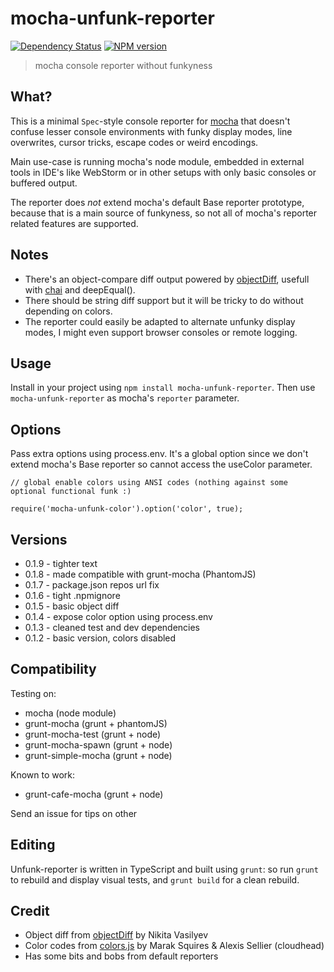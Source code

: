 # mocha-unfunk-reporter

[![Dependency Status](https://gemnasium.com/Bartvds/mocha-unfunk-reporter.png)](https://gemnasium.com/Bartvds/mocha-unfunk-reporter) [![NPM version](https://badge.fury.io/js/mocha-unfunk-reporter.png)](http://badge.fury.io/js/mocha-unfunk-reporter)

> mocha console reporter without funkyness

## What?

This is a minimal `Spec`-style console reporter for [mocha](http://visionmedia.github.io/mocha/) that doesn't confuse lesser console environments with funky display modes, line overwrites, cursor tricks, escape codes or weird encodings.

Main use-case is running mocha's node module, embedded in external tools in IDE's like WebStorm or in other setups with only basic consoles or buffered output. 

The reporter does *not* extend mocha's default Base reporter prototype, because that is a main source of funkyness, so not all of mocha's reporter related features are supported.

## Notes

* There's an object-compare diff output powered by [objectDiff](https://github.com/NV/objectDiff.js), usefull with [chai](http://chaijs.com/) and deepEqual().
* There should be string diff support but it will be tricky to do without depending on colors.
* The reporter could easily be adapted to alternate unfunky display modes, I might even support browser consoles or remote logging.

## Usage
Install in your project using `npm install mocha-unfunk-reporter`. Then use `mocha-unfunk-reporter` as mocha's `reporter` parameter.

## Options

Pass extra options using process.env. It's a global option since we don't extend mocha's Base reporter so cannot access the useColor parameter.

````
// global enable colors using ANSI codes (nothing against some optional functional funk :)

require('mocha-unfunk-color').option('color', true);
````

## Versions

* 0.1.9 - tighter text
* 0.1.8 - made compatible with grunt-mocha (PhantomJS)
* 0.1.7 - package.json repos url fix
* 0.1.6 - tight .npmignore
* 0.1.5 - basic object diff
* 0.1.4 - expose color option using process.env
* 0.1.3 - cleaned test and dev dependencies
* 0.1.2 - basic version, colors disabled

## Compatibility

Testing on:

* mocha (node module)
* grunt-mocha (grunt + phantomJS)
* grunt-mocha-test (grunt + node)
* grunt-mocha-spawn (grunt + node)
* grunt-simple-mocha (grunt + node)

Known to work:

* grunt-cafe-mocha (grunt + node)

Send an issue for tips on other 

## Editing

Unfunk-reporter is written in TypeScript and built using `grunt`: so run `grunt` to rebuild and display visual tests, and `grunt build` for a clean rebuild.

## Credit

* Object diff from [objectDiff](https://github.com/NV/objectDiff.js) by Nikita Vasilyev
* Color codes from [colors.js](https://github.com/marak/colors.js/) by Marak Squires & Alexis Sellier (cloudhead)
* Has some bits and bobs from default reporters
